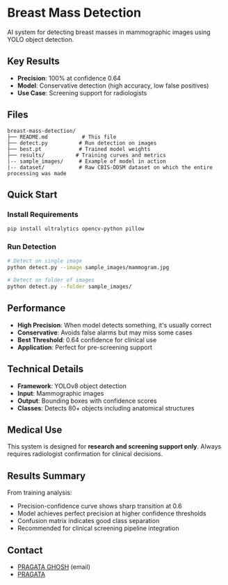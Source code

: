 #  Breast Mass Detection

AI system for detecting breast masses in mammographic images using YOLO object detection.

##  Key Results
- **Precision**: 100% at confidence 0.64
- **Model**: Conservative detection (high accuracy, low false positives)
- **Use Case**: Screening support for radiologists

##  Files
```
breast-mass-detection/
├── README.md           # This file
├── detect.py          # Run detection on images
├── best.pt            # Trained model weights
├── results/          # Training curves and metrics
|-- sample_images/     # Example of model in action
|-- dataset/           # Raw CBIS-DDSM dataset on which the entire processing was made      
```

##  Quick Start

### Install Requirements
```bash
pip install ultralytics opencv-python pillow
```

### Run Detection
```bash
# Detect on single image
python detect.py --image sample_images/mammogram.jpg

# Detect on folder of images
python detect.py --folder sample_images/
```

##  Performance
- **High Precision**: When model detects something, it's usually correct
- **Conservative**: Avoids false alarms but may miss some cases  
- **Best Threshold**: 0.64 confidence for clinical use
- **Application**: Perfect for pre-screening support

##  Technical Details
- **Framework**: YOLOv8 object detection
- **Input**: Mammographic images
- **Output**: Bounding boxes with confidence scores
- **Classes**: Detects 80+ objects including anatomical structures

##  Medical Use
This system is designed for **research and screening support only**. Always requires radiologist confirmation for clinical decisions.

##  Results Summary
From training analysis:
- Precision-confidence curve shows sharp transition at 0.6
- Model achieves perfect precision at higher confidence thresholds
- Confusion matrix indicates good class separation
- Recommended for clinical screening pipeline integration

## Contact
- [PRAGATA GHOSH](pragata2004@gmail.com) (email)
- [PRAGATA](+919475170335)
